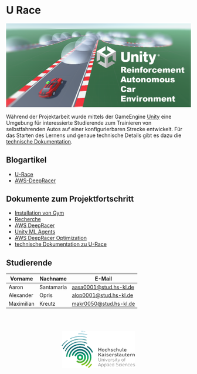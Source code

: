 # U Race


<img src="./res/4_U_Race_Cover.png"/> 

Während der Projektarbeit wurde mittels der GameEngine [Unity](https://unity.com/) eine Umgebung für interessierte Studierende zum Trainieren von selbstfahrenden Autos auf einer konfigurierbaren Strecke entwickelt. 
Für das Starten des Lernens und genaue technische Details gibt es dazu die [technische Dokumentation](./docs/4_Unity_Environement_Documentation.md).

## Blogartikel

- [U-Race](https://www.youtube.com/watch?v=dQw4w9WgXcQ)
- [AWS-DeepRacer](https://www.youtube.com/watch?v=dQw4w9WgXcQ)

## Dokumente zum Projektfortschritt

- [Installation von Gym](./docs/0_Install_Gym.md)
- [Recherche](./docs/0_Research.md)
- [AWS DeepRacer](./docs/1_AWS_DeepRacer.md)
- [Unity ML Agents](./docs/2_Unity_ML_Agents.md)
- [AWS DeepRacer Optimization](./docs/3_AWS_DeepRacer_Optimization.md)
- [technische Dokumentation zu U-Race](./docs/4_Unity_Environement_Documentation.md)

## Studierende

| **Vorname**  | **Nachname**  | **E-Mail**            |
| ------------ | ------------- | --------------------- |
| Aaron        | Santamaria    | aasa0001@stud.hs-kl.de|
| Alexander    | Opris         | alop0001@stud.hs-kl.de|
| Maximilian   | Kreutz        | makr0050@stud.hs-kl.de|

<br>
<br>
<p align="center" width="100%">
    <a href="https://www.hs-kl.de/">
        <img align="middle"
            src="./res/4_Logo.png"
            width="200px" 
            height="100"/>
    </a>
</p>

